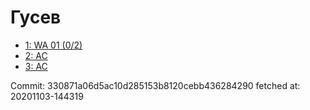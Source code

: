 # Гусев
- [1: WA 01 (0/2)](1.md)
- [2: AC](2.md)
- [3: AC](3.md)

Commit: 330871a06d5ac10d285153b8120cebb436284290
 fetched at: 20201103-144319
